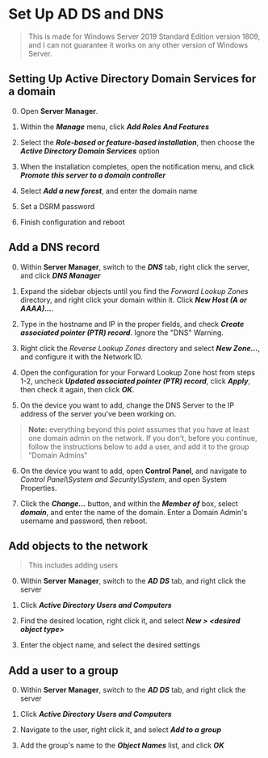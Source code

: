 <!--
SPDX-FileCopyrightText: 2020 - 2024 Eli Array Minkoff

SPDX-License-Identifier: MIT
-->

# Set Up AD DS and DNS

> This is made for Windows Server 2019 Standard Edition version 1809, and I can not guarantee it works on any other version of Windows Server.

## Setting Up Active Directory Domain Services for a domain

0. Open **Server Manager**.

1. Within the ***Manage*** menu, click ***Add Roles And Features***

2. Select the ***Role-based or feature-based installation***, then choose the ***Active Directory Domain Services*** option

3. When the installation completes, open the notification menu, and click ***Promote this server to a domain controller***

4. Select ***Add a new forest***, and enter the domain name

5. Set a DSRM password

6. Finish configuration and reboot

## Add a DNS record

0. Within **Server Manager**, switch to the ***DNS*** tab, right click the server, and click ***DNS Manager***

1. Expand the sidebar objects until you find the *Forward Lookup Zones* directory, and right click your domain within it. Click ***New Host (A or AAAA)...***.

2. Type in the hostname and IP in the proper fields, and check ***Create associated pointer (PTR) record***. Ignore the "DNS" Warning.

3. Right click the *Reverse Lookup Zones* directory and select ***New Zone...***, and configure it with the Network ID.

4. Open the configuration for your Forward Lookup Zone host from steps 1-2, uncheck ***Updated associated pointer (PTR) record***, click ***Apply***, then check it again, then click ***OK***.

5. On the device you want to add, change the DNS Server to the IP address of the server you've been working on.

> **Note:** everything beyond this point assumes that you have at least one domain admin on the network. If you don't, before you continue, follow the instructions below to add a user, and add it to the group "Domain Admins"

6. On the device you want to add, open **Control Panel**, and navigate to *Control Panel\System and Security\System*, and open System Properties. 

7. Click the ***Change...*** button, and within the ***Member of*** box, select ***domain***, and enter the name of the domain. Enter a Domain Admin's username and password, then reboot.

## Add objects to the network

> This includes adding users

0. Within **Server Manager**, switch to the ***AD DS*** tab, and right click the server

1. Click ***Active Directory Users and Computers***

2. Find the desired location, right click it, and select ***New > \<desired object type>***

3. Enter the object name, and select the desired settings

## Add a user to a group

0. Within **Server Manager**, switch to the ***AD DS*** tab, and right click the server

1. Click ***Active Directory Users and Computers***

2. Navigate to the user, right click it, and select ***Add to a group***

3. Add the group's name to the ***Object Names*** list, and click ***OK***
